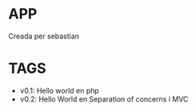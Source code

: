 # APP 
Creada per sebastian
# TAGS
- v0.1: Hello world en php
- v0.2: Hello World en Separation of concerns i MVC
